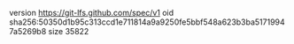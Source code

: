 version https://git-lfs.github.com/spec/v1
oid sha256:50350d1b95c313ccd1e711814a9a9250fe5bbf548a623b3ba51719947a5269b8
size 35822
